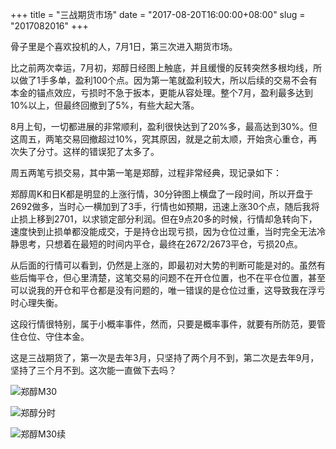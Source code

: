 +++
title = "三战期货市场"
date = "2017-08-20T16:00:00+08:00"
slug = "2017082016"
+++

骨子里是个喜欢投机的人，7月1日，第三次进入期货市场。

比之前两次幸运，7月初，郑醇日经图上触底，并且缓慢的反转突然多根均线，所以做了1手多单，盈利100个点。因为第一笔就盈利较大，所以后续的交易不会有本金的锚点效应，亏损时不急于扳本，更能从容处理。整个7月，盈利最多达到10%以上，但最终回撤到了5%，有些大起大落。

8月上旬，一切都进展的非常顺利，盈利很快达到了20%多，最高达到30%。但这周五，两笔交易回撤超过10%，究其原因，就是之前太顺，开始贪心重仓，再次失了分寸。这样的错误犯了太多了。

周五两笔亏损交易，其中第一笔是郑醇，过程非常经典，现记录如下：

郑醇周K和日K都是明显的上涨行情，30分钟图上横盘了一段时间，所以开盘于2692做多，当时心一横加到了3手，行情也如预期，迅速上涨30个点，随后我将止损上移到2701，以求锁定部分利润。但在9点20多的时候，行情却急转向下，速度快到止损单都没能成交，于是持仓出现亏损，因为仓位过重，当时完全无法冷静思考，只想着在最短的时间内平仓，最终在2672/2673平仓，亏损20点。

从后面的行情可以看到，仍然是上涨的，即最初对大势的判断可能是对的。虽然有些后悔平仓，但心里清楚，这笔交易的问题不在开仓位置，也不在平仓位置，甚至可以说我的开仓和平仓都是没有问题的，唯一错误的是仓位过重，这导致我在浮亏时心理失衡。

这段行情很特别，属于小概率事件，然而，只要是概率事件，就要有所防范，要管住仓位、守住本金。

这是三战期货了，第一次是去年3月，只坚持了两个月不到，第二次是去年9月，坚持了三个月不到。这次能一直做下去吗？

![郑醇M30](/blog_static/2017/20170820-qihuo1.png)

![郑醇分时](/blog_static/2017/20170820-qihuo2.png)

![郑醇M30续](/blog_static/2017/20170820-qihuo3.png)



